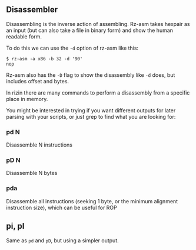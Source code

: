 ## Disassembler

Disassembling is the inverse action of assembling. Rz-asm takes hexpair as an input (but can also take a file in binary form) and show the human readable form.

To do this we can use the `-d` option of rz-asm like this:

```
$ rz-asm -a x86 -b 32 -d '90'
nop
```

Rz-asm also has the `-D` flag to show the disassembly like `-d` does, but includes offset and bytes.

In rizin there are many commands to perform a disassembly from a specific place in memory.

You might be interested in trying if you want different outputs for later parsing with your scripts, or just grep to find what you are looking for:

### pd N

Disassemble N instructions

### pD N

Disassemble N bytes

### pda

Disassemble all instructions (seeking 1 byte, or the minimum alignment instruction size), which can be useful for ROP

## pi, pI

Same as `pd` and `pD`, but using a simpler output.
